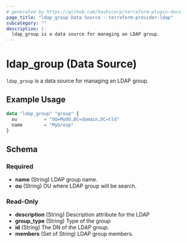 ```yaml
---
# generated by https://github.com/hashicorp/terraform-plugin-docs
page_title: "ldap_group Data Source - terraform-provider-ldap"
subcategory: ""
description: |-
  ldap_group is a data source for managing an LDAP group.
---
```


# ldap_group (Data Source)

`ldap_group` is a data source for managing an LDAP group.

## Example Usage

```terraform
data "ldap_group" "group" {
  ou          = "OU=MyOU,DC=domain,DC=tld"
  name        = "MyGroup"
}
```

<!-- schema generated by tfplugindocs -->
## Schema

### Required

- **name** (String) LDAP group name.
- **ou** (String) OU where LDAP group will be search.

### Read-Only

- **description** (String) Description attribute for the LDAP
- **group_type** (String) Type of the group
- **id** (String) The DN of the LDAP group.
- **members** (Set of String) LDAP group members.


